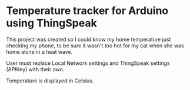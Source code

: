 # Temperature tracker for Arduino using ThingSpeak


This project was created so I could know my home temperature just checking my phone, to be sure it wasn't too hot for my cat when she was home alone in a heat wave.

User must replace Local Network settings and ThingSpeak settings (APIKey) with their own. 

Temperature is displayed in Celsius.
